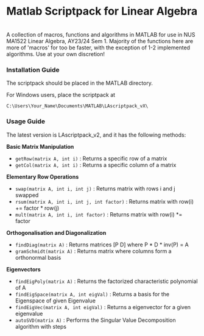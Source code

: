 # Matlab Scriptpack for Linear Algebra <br /> <img  src="https://img.shields.io/badge/MATLAB-R2023a-orange"  height="17"  />
A collection of macros, functions and algorithms in MATLAB for use in NUS MA1522 Linear Algebra, AY23/24 Sem 1. Majority of the functions here are more of 'macros' for too be faster, with the exception of 1-2 implemented algorithms. Use at your own discretion!

### Installation Guide
The scriptpack should be placed in the MATLAB directory.

For Windows users, place the scriptpack at
```
C:\Users\Your_Name\Documents\MATLAB\LAscriptpack_vX\
```

### Usage Guide
The latest version is LAscriptpack_v2, and it has the following methods:

**Basic Matrix Manipulation**
- ```getRow(matrix A, int i)``` : Returns a specific row of a matrix
- ```getCol(matrix A, int i)``` : Returns a specific column of a matrix

**Elementary Row Operations**
- ```swap(matrix A, int i, int j)``` : Returns matrix with rows i and j swapped
- ```rsum(matrix A, int i, int j, int factor)``` : Returns matrix with row(i) += factor * row(j)
- ```mult(matrix A, int i, int factor)``` : Returns matrix with row(i) *= factor

**Orthogonalisation and Diagonalization**
- ```findDiag(matrix A)``` : Returns matrices [P D] where P * D * inv(P) = A
- ```gramSchmidt(matrix A)``` : Returns matrix where columns form a orthonormal basis

**Eigenvectors**
- ```findEigPoly(matrix A)``` : Returns the factorized characteristic polynomial of A
- ```findEigSpace(matrix A, int eigVal)``` : Returns a basis for the Eigenspace of given Eigenvalue
- ```findEigVec(matrix A, int eigVal)``` : Returns a eigenvector for a given eigenvalue
- ```autoSVD(matrix A)``` : Performs the Singular Value Decomposition algorithm with steps

##
